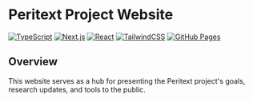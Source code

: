 # Peritext Project Website

[![TypeScript](https://img.shields.io/badge/TypeScript-007ACC?style=flat&logo=typescript&logoColor=white)](https://www.typescriptlang.org/) [![Next.js](https://img.shields.io/badge/Next.js-000000?style=flat&logo=next.js&logoColor=white)](https://nextjs.org/) [![React](https://img.shields.io/badge/React-20232A?style=flat&logo=react&logoColor=61DAFB)](https://reactjs.org/) [![TailwindCSS](https://img.shields.io/badge/TailwindCSS-38B2AC?style=flat&logo=tailwind-css&logoColor=white)](https://tailwindcss.com/) [![GitHub Pages](https://img.shields.io/badge/GitHub_Pages-222222?style=flat&logo=github&logoColor=white)](https://pages.github.com/)

## Overview

This website serves as a hub for presenting the Peritext project's goals, research updates, and tools to the public.
